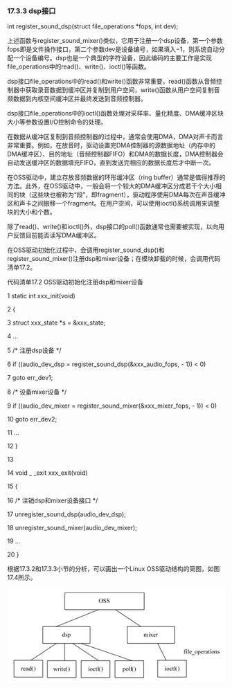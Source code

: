 ### 17.3.3 dsp接口

int register_sound_dsp(struct file_operations *fops, int dev);

上述函数与register_sound_mixer()类似，它用于注册一个dsp设备，第一个参数fops即是文件操作接口，第二个参数dev是设备编号，如果填入−1，则系统自动分配一个设备编号。dsp也是一个典型的字符设备，因此编码的主要工作是实现file_operations中的read()、write()、ioctl()等函数。

dsp接口file_operations中的read()和write()函数非常重要，read()函数从音频控制器中获取录音数据到缓冲区并复制到用户空间，write()函数从用户空间复制音频数据到内核空间缓冲区并最终发送到音频控制器。

dsp接口file_operations中的ioctl()函数处理对采样率、量化精度、DMA缓冲区块大小等参数设置I/O控制命令的处理。

在数据从缓冲区复制到音频控制器的过程中，通常会使用DMA，DMA对声卡而言非常重要。例如，在放音时，驱动设置完DMA控制器的源数据地址（内存中的DMA缓冲区）、目的地址（音频控制器FIFO）和DMA的数据长度，DMA控制器会自动发送缓冲区的数据填充FIFO，直到发送完相应的数据长度后才中断一次。

在OSS驱动中，建立存放音频数据的环形缓冲区（ring buffer）通常是值得推荐的方法。此外，在OSS驱动中，一般会将一个较大的DMA缓冲区分成若干个大小相同的块（这些块也被称为“段”，即fragment），驱动程序使用DMA每次在声音缓冲区和声卡之间搬移一个fragment。在用户空间，可以使用ioctl()系统调用来调整块的大小和个数。

除了read()、write()和ioctl()外，dsp接口的poll()函数通常也需要被实现，以向用户反馈目前能否读写DMA缓冲区。

在OSS驱动初始化过程中，会调用register_sound_dsp()和register_sound_mixer()注册dsp和mixer设备；在模块卸载的时候，会调用代码清单17.2。

代码清单17.2 OSS驱动初始化注册dsp和mixer设备

1 static int xxx_init(void) 
 
 2 { 
 
 3 struct xxx_state *s = &xxx_state; 
 
 4 ... 
 
 5 /* 注册dsp设备 */ 
 
 6 if ((audio_dev_dsp = register_sound_dsp(&xxx_audio_fops, - 1)) < 0) 
 
 7 goto err_dev1; 
 
 8 /* 设备mixer设备 */ 
 
 9 if ((audio_dev_mixer = register_sound_mixer(&xxx_mixer_fops, - 1)) < 0) 
 
 10 goto err_dev2; 
 
 11 ... 
 
 12 } 
 
 13 
 
 14 void _ _exit xxx_exit(void) 
 
 15 {



16 /* 注销dsp和mixer设备接口 */ 
 
 17 unregister_sound_dsp(audio_dev_dsp); 
 
 18 unregister_sound_mixer(audio_dev_mixer); 
 
 19 ... 
 
 20 }

根据17.3.2和17.3.3小节的分析，可以画出一个Linux OSS驱动结构的简图，如图17.4所示。

![P413_48267.jpg](../images/P413_48267.jpg)
